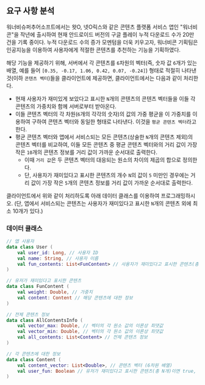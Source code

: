 ## 요구 사항 분석
워너비슈퍼추어소프트에서는 왓O, 넷O릭스와 같은 콘텐츠 플랫폼 서비스 앱인 "워너비콘"을 작년에 출시하여 현재 안드로이드 버전의 구글 플레이 누적 다운로드 수가 20만 건을 기록 중이다. 누적 다운로드 수의 증가 모멘텀을 더욱 키우고자, 워너비콘 기획팀은 인공지능을 이용하여 사용자에게 적절한 콘텐츠를 추천하는 기능을 기획하였다.

해당 기능을 제공하기 위해, 서버에서 각 콘텐츠를 ```6```차원의 벡터(즉, 숫자 값 ```6```개가 있는 배열, 예를 들어 ```[0.35, -0.17, 1.06, 0.42, 0.07, -0.24]```) 형태로 적절히 나타낸 것(이하 ```콘텐츠 벡터```)들을 클라이언트에 제공하면, 클라이언트에서는 다음과 같이 처리한다.
* 현재 사용자가 재미있게 보았다고 표시한 ```N```개의 콘텐츠의 콘텐츠 벡터들을 이들 각 콘텐츠의 가중치와 함께 서버로부터 받아온다.
* 이들 콘텐츠 벡터의 각 차원(```6```개의 각각의 숫자)의 값의 가중 평균을 이 가중치를 이용하여 구하여 콘텐츠 벡터와 동일한 형태로 나타낸다. 이것을 ```평균 콘텐츠 벡터```라고 한다.
* 평균 콘텐츠 벡터와 앱에서 서비스되는 모든 콘텐츠(상술한 ```N```개의 콘텐츠 제외)의 콘텐츠 벡터를 비교하여, 이들 모든 콘텐츠 중 평균 콘텐츠 벡터와의 거리 값이 가장 작은 ```10```개의 콘텐츠 정보를 거리 값이 가까운 순서대로 출력한다.
  * 이때 ```거리 값```은 두 콘텐츠 벡터의 대응되는 원소의 차이의 제곱의 합으로 정의한다.
  * 단, 사용자가 재미있다고 표시한 콘텐츠의 개수 ```N```의 값이 ```5``` 미만인 경우에는 거리 값이 가장 작은 ```5```개의 콘텐츠 정보를 거리 값이 가까운 순서대로 출력한다.

클라이언트에서 위와 같이 처리하도록 아래 데이터 클래스를 이용하여 프로그래밍하시오. (단, 앱에서 서비스되는 콘텐츠는 사용자가 재미있다고 표시한 ```N```개의 콘텐츠 외에 최소 10개가 있다.)

### 데이터 클래스
```kotlin
// 앱 사용자
data class User (
    val user_id: Long, // 사용자 ID
    val name: String, // 사용자 이름
    val fun_contents: List<FunContent> // 사용자가 재미있다고 표시한 콘텐츠(총 N개)
)

// 유저가 재미있다고 표시한 콘텐츠
data class FunContent (
    val weight: Double, // 가중치
    val content: Content // 해당 콘텐츠에 대한 정보
)

// 전체 콘텐츠 정보
data class AllContentsInfo (
    val vector_max: Double, // 벡터의 각 원소 값의 이론상 최댓값
    val vector_min: Double, // 벡터의 각 원소 값의 이론상 최댓값
    val all_contents: List<Content> // 전체 콘텐츠 정보
)

// 각 콘텐츠에 대한 정보
data class Content (
    val content_vector: List<Double>, // 콘텐츠 벡터 (6차원 배열)
    val user_fun: Boolean // 유저가 재미있다고 표시한 콘텐츠(총 N개)이면 true, 아니면 false
)
```
